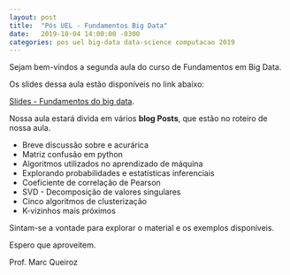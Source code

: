 ```yaml
---
layout: post
title:  "Pós UEL - Fundamentos Big Data"
date:   2019-10-04 14:00:00 -0300
categories: pos uel big-data data-science computacao 2019
---
```


Sejam bem-vindos a segunda aula do curso de Fundamentos em Big Data.

Os slides dessa aula estão disponíveis no link abaixo:

[Slides - Fundamentos do big data][presentation].

Nossa aula estará divida em vários **blog Posts**, que estão no roteiro de nossa aula.

* Breve discussão sobre e acurárica
* Matriz confusão em python
* Algoritmos utilizados no aprendizado de máquina
* Explorando probabilidades e estatísticas inferenciais
* Coeficiente de correlação de Pearson
* SVD - Decomposição de valores singulares
* Cinco algoritmos de clusterização
* K-vizinhos mais próximos

Sintam-se a vontade para explorar o material e os exemplos disponíveis.

Espero que aproveitem.

Prof. Marc Queiroz

[presentation]: /pos-uel-big-data/fundamentos-big-data-2/index.html
